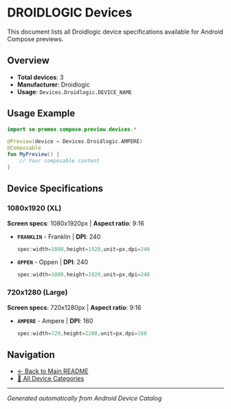 # DROIDLOGIC Devices

This document lists all Droidlogic device specifications available for Android Compose previews.

## Overview

- **Total devices**: 3
- **Manufacturer**: Droidlogic
- **Usage**: `Devices.Droidlogic.DEVICE_NAME`

## Usage Example

```kotlin
import se.premex.compose.preview.devices.*

@Preview(device = Devices.Droidlogic.AMPERE)
@Composable
fun MyPreview() {
    // Your composable content
}
```

## Device Specifications

### 1080x1920 (XL)

**Screen specs**: 1080x1920px | **Aspect ratio**: 9:16

- **`FRANKLIN`** - Franklin | **DPI**: 240
  ```kotlin
  spec:width=1080,height=1920,unit=px,dpi=240
  ```

- **`OPPEN`** - Oppen | **DPI**: 240
  ```kotlin
  spec:width=1080,height=1920,unit=px,dpi=240
  ```

### 720x1280 (Large)

**Screen specs**: 720x1280px | **Aspect ratio**: 9:16

- **`AMPERE`** - Ampere | **DPI**: 160
  ```kotlin
  spec:width=720,height=1280,unit=px,dpi=160
  ```

## Navigation

- [← Back to Main README](../../README.md)
- [📱 All Device Categories](../README.md)

---
*Generated automatically from Android Device Catalog*
